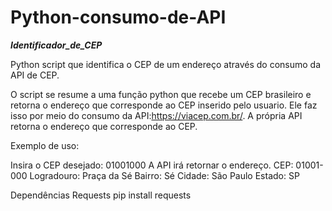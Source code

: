 # Python-consumo-de-API

***Identificador_de_CEP***  

Python script que identifica o CEP de um endereço através do consumo da API de CEP.

O script se resume a uma função python que recebe um CEP brasileiro e retorna o endereço que corresponde ao CEP inserido pelo usuario. Ele faz isso por meio do consumo da API:https://viacep.com.br/. A própria API retorna o endereço que corresponde ao CEP.

Exemplo de uso:

Insira o CEP desejado: 01001000
A API irá retornar o endereço.
  CEP: 01001-000
  Logradouro: Praça da Sé
  Bairro: Sé
  Cidade: São Paulo
  Estado: SP

Dependências
Requests
pip install requests